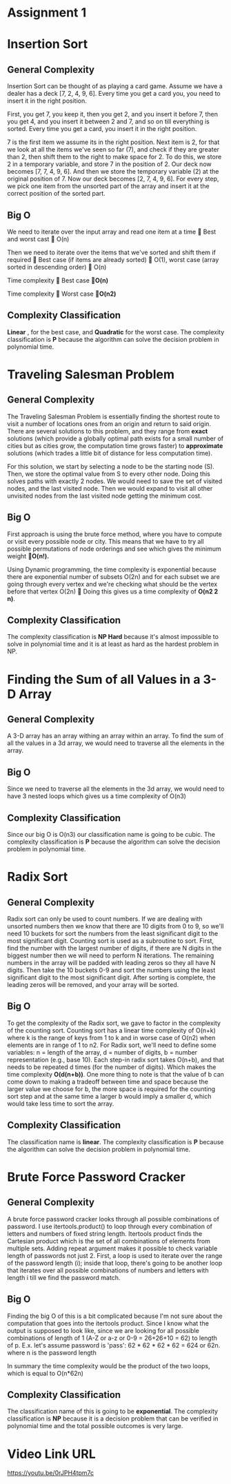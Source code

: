 # Assignment 1

# Insertion Sort

## General Complexity

Insertion Sort can be thought of as playing a card game. Assume we have a dealer has a deck [7, 2, 4, 9, 6]. Every time you get a card you, you need to insert it in the right position.

First, you get 7, you keep it, then you get 2, and you insert it before 7, then you get 4, and you insert it between 2 and 7, and so on till everything is sorted. Every time you get a card, you insert it in the right position.

7 is the first item we assume its in the right position. Next item is 2, for that we look at all the items we&#39;ve seen so far (7), and check if they are greater than 2, then shift them to the right to make space for 2. To do this, we store 2 in a temporary variable, and store 7 in the position of 2. Our deck now becomes [7, 7, 4, 9, 6]. And then we store the temporary variable (2) at the original position of 7. Now our deck becomes [2, 7, 4, 9, 6]. For every step, we pick one item from the unsorted part of the array and insert it at the correct position of the sorted part.

## Big O

We need to iterate over the input array and read one item at a time  Best and worst cast  O(n)

Then we need to iterate over the items that we&#39;ve sorted and shift them if required  Best case (if items are already sorted)  O(1), worst case (array sorted in descending order)  O(n)

Time complexity  Best case **O(n)**

Time complexity  Worst case **O(n****2****)**

## Complexity Classification

**Linear** , for the best case, and **Quadratic** for the worst case. The complexity classification is **P** because the algorithm can solve the decision problem in polynomial time.

# Traveling Salesman Problem

## General Complexity

The Traveling Salesman Problem is essentially finding the shortest route to visit a number of locations ones from an origin and return to said origin. There are several solutions to this problem, and they range from **exact** solutions (which provide a globally optimal path exists for a small number of cities but as cities grow, the computation time grows faster) to **approximate** solutions (which trades a little bit of distance for less computation time).

For this solution, we start by selecting a node to be the starting node (S). Then, we store the optimal value from S to every other node. Doing this solves paths with exactly 2 nodes. We would need to save the set of visited nodes, and the last visited node. Then we would expand to visit all other unvisited nodes from the last visited node getting the minimum cost.

## Big O

First approach is using the brute force method, where you have to compute or visit every possible node or city. This means that we have to try all possible permutations of node orderings and see which gives the minimum weight **O(n!).**

Using Dynamic programming, the time complexity is exponential because there are exponential number of subsets O(2n) and for each subset we are going through every vertex and we&#39;re checking what should be the vertex before that vertex O(2n)  Doing this gives us a time complexity of **O(n****2 ****2**** n****)**.

## Complexity Classification

The complexity classification is **NP Hard** because it&#39;s almost impossible to solve in polynomial time and it is at least as hard as the hardest problem in NP.

# Finding the Sum of all Values in a 3-D Array

## General Complexity

A 3-D array has an array withing an array within an array. To find the sum of all the values in a 3d array, we would need to traverse all the elements in the array.

## Big O

Since we need to traverse all the elements in the 3d array, we would need to have 3 nested loops which gives us a time complexity of O(n3)

## Complexity Classification

Since our big O is O(n3) our classification name is going to be cubic. The complexity classification is **P** because the algorithm can solve the decision problem in polynomial time.

# Radix Sort

## General Complexity

Radix sort can only be used to count numbers. If we are dealing with unsorted numbers then we know that there are 10 digits from 0 to 9, so we&#39;ll need 10 buckets for sort the numbers from the least significant digit to the most significant digit. Counting sort is used as a subroutine to sort. First, find the number with the largest number of digits, if there are N digits in the biggest number then we will need to perform N iterations. The remaining numbers in the array will be padded with leading zeros so they all have N digits. Then take the 10 buckets 0-9 and sort the numbers using the least significant digit to the most significant digit. After sorting is complete, the leading zeros will be removed, and your array will be sorted.

## Big O

To get the complexity of the Radix sort, we gave to factor in the complexity of the counting sort. Counting sort has a linear time complexity of O(n+k) where k is the range of keys from 1 to k and in worse case of O(n2) when elements are in range of 1 to n2. For Radix sort, we&#39;ll need to define some variables: n = length of the array, d = number of digits, b = number representation (e.g., base 10). Each step-in radix sort takes O(n+b), and that needs to be repeated d times (for the number of digits). Which makes the time complexity **O(d(n+b))**. One more thing to note is that the value of b can come down to making a tradeoff between time and space because the larger value we choose for b, the more space is required for the counting sort step and at the same time a larger b would imply a smaller d, which would take less time to sort the array.

## Complexity Classification

The classification name is **linear**. The complexity classification is **P** because the algorithm can solve the decision problem in polynomial time.

# Brute Force Password Cracker

## General Complexity

A brute force password cracker looks through all possible combinations of password. I use itertools.product() to loop through every combination of letters and numbers of fixed string length. Itertools product finds the Cartesian product which is the set of all combinations of elements from multiple sets. Adding repeat argument makes it possible to check variable length of passwords not just 2. First, a loop is used to iterate over the range of the password length (i); inside that loop, there&#39;s going to be another loop that iterates over all possible combinations of numbers and letters with length i till we find the password match.

## Big O

Finding the big O of this is a bit complicated because I&#39;m not sure about the computation that goes into the itertools product. Since I know what the output is supposed to look like, since we are looking for all possible combinations of length of 1 (A-Z or a-z or 0-9 = 26+26+10 = 62) to length of p. E.x. let&#39;s assume password is &#39;pass&#39;: 62 \* 62 \* 62 \* 62 = 624 or 62n. where n is the password length

In summary the time complexity would be the product of the two loops, which is equal to O(n\*62n)

## Complexity Classification

The classification name of this is going to be **exponential**. The complexity classification is **NP** because it is a decision problem that can be verified in polynomial time and the total possible outcomes is very large.

# Video Link URL

https://youtu.be/0rJPH4tpm7c